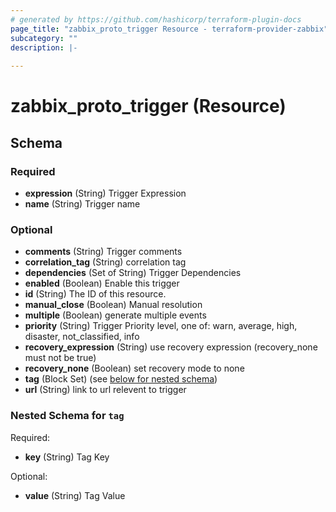 ```yaml
---
# generated by https://github.com/hashicorp/terraform-plugin-docs
page_title: "zabbix_proto_trigger Resource - terraform-provider-zabbix"
subcategory: ""
description: |-
  
---
```


# zabbix_proto_trigger (Resource)





<!-- schema generated by tfplugindocs -->
## Schema

### Required

- **expression** (String) Trigger Expression
- **name** (String) Trigger name

### Optional

- **comments** (String) Trigger comments
- **correlation_tag** (String) correlation tag
- **dependencies** (Set of String) Trigger Dependencies
- **enabled** (Boolean) Enable this trigger
- **id** (String) The ID of this resource.
- **manual_close** (Boolean) Manual resolution
- **multiple** (Boolean) generate multiple events
- **priority** (String) Trigger Priority level, one of: warn, average, high, disaster, not_classified, info
- **recovery_expression** (String) use recovery expression (recovery_none must not be true)
- **recovery_none** (Boolean) set recovery mode to none
- **tag** (Block Set) (see [below for nested schema](#nestedblock--tag))
- **url** (String) link to url relevent to trigger

<a id="nestedblock--tag"></a>
### Nested Schema for `tag`

Required:

- **key** (String) Tag Key

Optional:

- **value** (String) Tag Value


